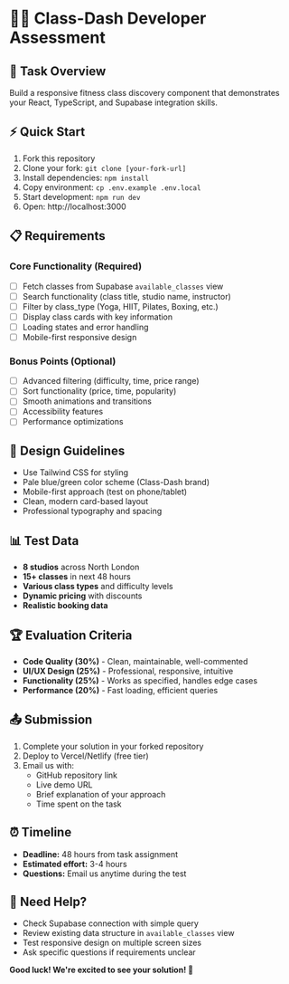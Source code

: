 # 🏃‍♂️ Class-Dash Developer Assessment

## 🎯 Task Overview
Build a responsive fitness class discovery component that demonstrates your React, TypeScript, and Supabase integration skills.

## ⚡ Quick Start
1. Fork this repository
2. Clone your fork: `git clone [your-fork-url]`
3. Install dependencies: `npm install`
4. Copy environment: `cp .env.example .env.local`
5. Start development: `npm run dev`
6. Open: http://localhost:3000

## 📋 Requirements

### Core Functionality (Required)
- [ ] Fetch classes from Supabase `available_classes` view
- [ ] Search functionality (class title, studio name, instructor)
- [ ] Filter by class_type (Yoga, HIIT, Pilates, Boxing, etc.)
- [ ] Display class cards with key information
- [ ] Loading states and error handling
- [ ] Mobile-first responsive design

### Bonus Points (Optional)
- [ ] Advanced filtering (difficulty, time, price range)
- [ ] Sort functionality (price, time, popularity)
- [ ] Smooth animations and transitions
- [ ] Accessibility features
- [ ] Performance optimizations

## 🎨 Design Guidelines
- Use Tailwind CSS for styling
- Pale blue/green color scheme (Class-Dash brand)
- Mobile-first approach (test on phone/tablet)
- Clean, modern card-based layout
- Professional typography and spacing

## 📊 Test Data
- **8 studios** across North London
- **15+ classes** in next 48 hours
- **Various class types** and difficulty levels
- **Dynamic pricing** with discounts
- **Realistic booking data**

## 🏆 Evaluation Criteria
- **Code Quality (30%)** - Clean, maintainable, well-commented
- **UI/UX Design (25%)** - Professional, responsive, intuitive
- **Functionality (25%)** - Works as specified, handles edge cases
- **Performance (20%)** - Fast loading, efficient queries

## 📤 Submission
1. Complete your solution in your forked repository
2. Deploy to Vercel/Netlify (free tier)
3. Email us with:
   - GitHub repository link
   - Live demo URL
   - Brief explanation of your approach
   - Time spent on the task

## ⏰ Timeline
- **Deadline:** 48 hours from task assignment
- **Estimated effort:** 3-4 hours
- **Questions:** Email us anytime during the test

## 🤝 Need Help?
- Check Supabase connection with simple query
- Review existing data structure in `available_classes` view
- Test responsive design on multiple screen sizes
- Ask specific questions if requirements unclear

**Good luck! We're excited to see your solution! 🚀**
